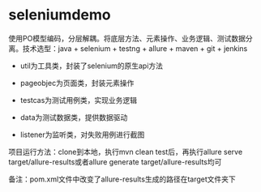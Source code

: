# seleniumdemo
使用PO模型编码，分层解耦。将底层方法、元素操作、业务逻辑、测试数据分离。技术选型：java + selenium + testng + allure + maven + git + jenkins

- util为工具类，封装了selenium的原生api方法

- pageobjec为页面类，封装元素操作

- testcas为测试用例类，实现业务逻辑

- data为测试数据类，提供数据驱动

- listener为监听类，对失败用例进行截图

项目运行方法：clone到本地，执行mvn clean test后，再执行allure serve target/allure-results或者allure generate target/allure-results均可

备注：pom.xml文件中改变了allure-results生成的路径在target文件夹下
